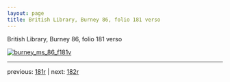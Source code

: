 ```yaml
---
layout: page
title: British Library, Burney 86, folio 181 verso
---
```


British Library, Burney 86, folio 181 verso

[![burney_ms_86_f181v](http://www.homermultitext.org/iipsrv?IIIF=/project/homer/pyramidal/deepzoom/bl/burney86imgs/v1/burney_ms_86_f181v.tif/full/800,/0/default.jpg)](http://www.homermultitext.org/ict2/?urn=urn:cite2:bl:burney86imgs.v1:burney_ms_86_f181v) 

---

previous:  [181r](../181r/) | next: [182r](../182r/)
